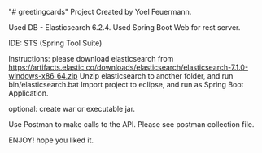 "# greetingcards" 
Project Created by Yoel Feuermann.

Used DB - Elasticsearch 6.2.4.
Used Spring Boot Web for rest server.

IDE: STS (Spring Tool Suite)

Instructions:
please download elasticsearch from https://artifacts.elastic.co/downloads/elasticsearch/elasticsearch-7.1.0-windows-x86_64.zip
Unzip elasticsearch to another folder, and run bin/elasticsearch.bat
Import project to eclipse, and run as Spring Boot Application.

optional: create war or executable jar.

Use Postman to make calls to the API. Please see postman collection file.

ENJOY! hope you liked it.